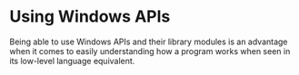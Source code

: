 # Using Windows APIs

Being able to use Windows APIs and their library modules is an advantage when it comes to easily understanding how a program works when seen in its low-level language equivalent. 
